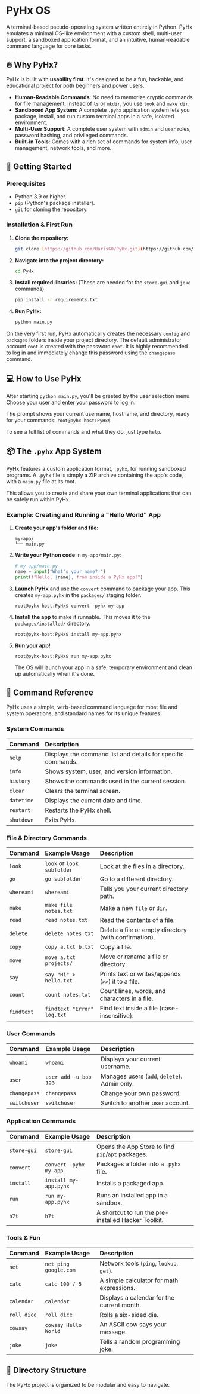 # PyHx OS
A terminal-based pseudo-operating system written entirely in Python. PyHx emulates a minimal OS-like environment with a custom shell, multi-user support, a sandboxed application format, and an intuitive, human-readable command language for core tasks.

## 🔥 Why PyHx?
PyHx is built with **usability first**. It's designed to be a fun, hackable, and educational project for both beginners and power users.

* **Human-Readable Commands**: No need to memorize cryptic commands for file management. Instead of `ls` or `mkdir`, you use `look` and `make dir`.
* **Sandboxed App System**: A complete `.pyhx` application system lets you package, install, and run custom terminal apps in a safe, isolated environment.
* **Multi-User Support**: A complete user system with `admin` and `user` roles, password hashing, and privileged commands.
* **Built-in Tools**: Comes with a rich set of commands for system info, user management, network tools, and more.

## 🚀 Getting Started

### Prerequisites
* Python 3.9 or higher.
* `pip` (Python's package installer).
* `git` for cloning the repository.

### Installation & First Run

1.  **Clone the repository:**
    ```bash
    git clone [https://github.com/HarisGO/PyHx.git](https://github.com/HarisGO/PyHx.git)
    ```

2.  **Navigate into the project directory:**
    ```bash
    cd PyHx
    ```

3.  **Install required libraries:**
    (These are needed for the `store-gui` and `joke` commands)
    ```bash
    pip install -r requirements.txt
    ```

4.  **Run PyHx:**
    ```bash
    python main.py
    ```

On the very first run, PyHx automatically creates the necessary `config` and `packages` folders inside your project directory. The default administrator account `root` is created with the password `root`. It is highly recommended to log in and immediately change this password using the `changepass` command.

## 💻 How to Use PyHx
After starting `python main.py`, you'll be greeted by the user selection menu. Choose your user and enter your password to log in.

The prompt shows your current username, hostname, and directory, ready for your commands:
`root@pyhx-host:PyHx$`

To see a full list of commands and what they do, just type `help`.

## 📦 The `.pyhx` App System
PyHx features a custom application format, `.pyhx`, for running sandboxed programs. A `.pyhx` file is simply a ZIP archive containing the app's code, with a `main.py` file at its root.

This allows you to create and share your own terminal applications that can be safely run within PyHx.

### Example: Creating and Running a "Hello World" App

1.  **Create your app's folder and file:**
    ```
    my-app/
    └── main.py
    ```

2.  **Write your Python code** in `my-app/main.py`:
    ```python
    # my-app/main.py
    name = input("What's your name? ")
    print(f"Hello, {name}, from inside a PyHx app!")
    ```

3.  **Launch PyHx** and use the `convert` command to package your app. This creates `my-app.pyhx` in the `packages/` staging folder.
    ```
    root@pyhx-host:PyHx$ convert -pyhx my-app
    ```

4.  **Install the app** to make it runnable. This moves it to the `packages/installed/` directory.
    ```
    root@pyhx-host:PyHx$ install my-app.pyhx
    ```

5.  **Run your app!**
    ```
    root@pyhx-host:PyHx$ run my-app.pyhx
    ```
    The OS will launch your app in a safe, temporary environment and clean up automatically when it's done.

## 📝 Command Reference
PyHx uses a simple, verb-based command language for most file and system operations, and standard names for its unique features.

### System Commands
| Command | Description |
| :--- | :--- |
| `help` | Displays the command list and details for specific commands. |
| `info` | Shows system, user, and version information. |
| `history` | Shows the commands used in the current session. |
| `clear` | Clears the terminal screen. |
| `datetime` | Displays the current date and time. |
| `restart` | Restarts the PyHx shell. |
| `shutdown` | Exits PyHx. |

### File & Directory Commands
| Command | Example Usage | Description |
| :--- | :--- | :--- |
| `look` | `look` or `look subfolder` | Look at the files in a directory. |
| `go` | `go subfolder` | Go to a different directory. |
| `whereami`| `whereami` | Tells you your current directory path. |
| `make` | `make file notes.txt` | Make a new `file` or `dir`. |
| `read` | `read notes.txt` | Read the contents of a file. |
| `delete` | `delete notes.txt` | Delete a file or empty directory (with confirmation). |
| `copy` | `copy a.txt b.txt` | Copy a file. |
| `move` | `move a.txt projects/` | Move or rename a file or directory. |
| `say` | `say "Hi" > hello.txt` | Prints text or writes/appends (`>>`) it to a file. |
| `count` | `count notes.txt` | Count lines, words, and characters in a file. |
| `findtext`| `findtext "Error" log.txt` | Find text inside a file (case-insensitive). |

### User Commands
| Command | Example Usage | Description |
| :--- | :--- | :--- |
| `whoami` | `whoami` | Displays your current username. |
| `user` | `user add -u bob 123` | Manages users (`add`, `delete`). Admin only. |
| `changepass`| `changepass` | Change your own password. |
| `switchuser`| `switchuser` | Switch to another user account. |

### Application Commands
| Command | Example Usage | Description |
| :--- | :--- | :--- |
| `store-gui` | `store-gui` | Opens the App Store to find `pip`/`apt` packages. |
| `convert` | `convert -pyhx my-app`| Packages a folder into a `.pyhx` file. |
| `install` | `install my-app.pyhx`| Installs a packaged app. |
| `run` | `run my-app.pyhx` | Runs an installed app in a sandbox. |
| `h7t` | `h7t` | A shortcut to run the pre-installed Hacker Toolkit. |

### Tools & Fun
| Command | Example Usage | Description |
| :--- | :--- | :--- |
| `net` | `net ping google.com` | Network tools (`ping`, `lookup`, `get`). |
| `calc` | `calc 100 / 5` | A simple calculator for math expressions. |
| `calendar`| `calendar` | Displays a calendar for the current month. |
| `roll dice`| `roll dice` | Rolls a six-sided die. |
| `cowsay` | `cowsay Hello World` | An ASCII cow says your message. |
| `joke` | `joke` | Tells a random programming joke. |

## 📁 Directory Structure
The PyHx project is organized to be modular and easy to navigate.
